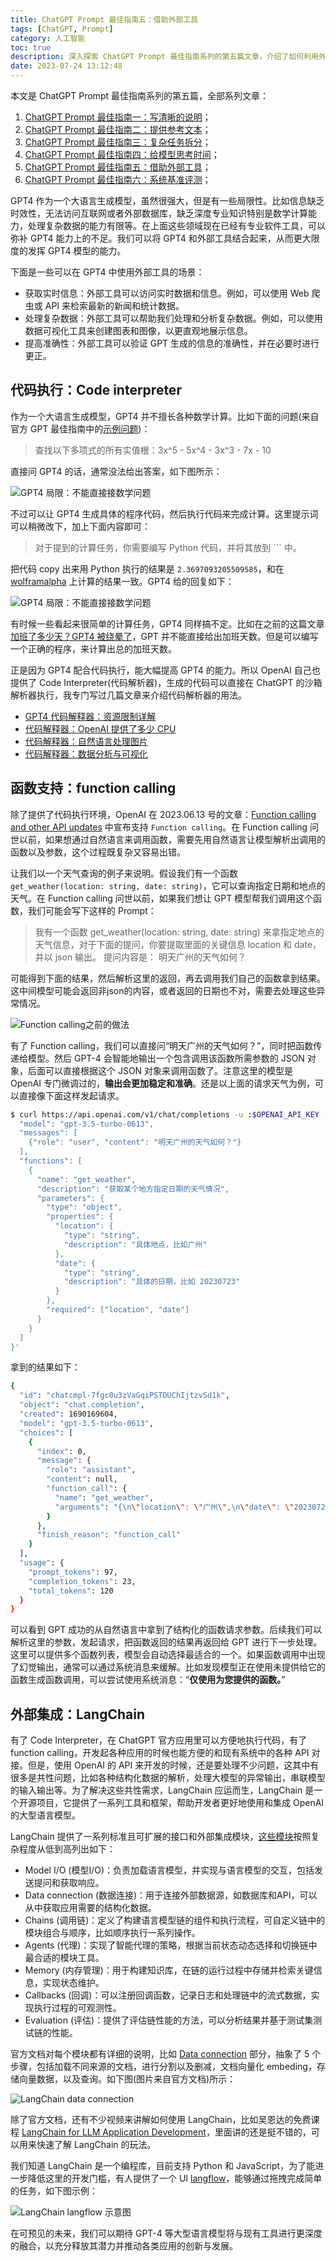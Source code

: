 ```yaml
---
title: ChatGPT Prompt 最佳指南五：借助外部工具
tags: [ChatGPT, Prompt]
category: 人工智能
toc: true
description: 深入探索 ChatGPT Prompt 最佳指南系列的第五篇文章，介绍了如何利用外部工具提升 ChatGPT 的能力,包括代码解释器可以运行 ChatGPT 生成的代码;函数调用可以直接调用语言描述的函数;LangChain 提供了一系列工具和框架, 实现与外部世界的数据和服务的连接。
date: 2023-07-24 13:12:48
---
```


本文是 ChatGPT Prompt 最佳指南系列的第五篇，全部系列文章：

1. [ChatGPT Prompt 最佳指南一：写清晰的说明](https://selfboot.cn/2023/06/10/gpt4_prompt_clear/)；
2. [ChatGPT Prompt 最佳指南二：提供参考文本](https://selfboot.cn/2023/06/12/gpt4_prompt_reference/)；
3. [ChatGPT Prompt 最佳指南三：复杂任务拆分](https://selfboot.cn/2023/06/15/gpt4_prompt_subtasks/)；
4. [ChatGPT Prompt 最佳指南四：给模型思考时间](https://selfboot.cn/2023/06/29/gpt4_prompt_think/)；
5. [ChatGPT Prompt 最佳指南五：借助外部工具](https://selfboot.cn/2023/07/24/gpt4_prompt_tools/)；
6. [ChatGPT Prompt 最佳指南六：系统基准评测](https://selfboot.cn/2023/07/25/gpt4_prompt_evals/)；

GPT4 作为一个大语言生成模型，虽然很强大，但是有一些局限性。比如信息缺乏时效性，无法访问互联网或者外部数据库，缺乏深度专业知识特别是数学计算能力，处理复杂数据的能力有限等。在上面这些领域现在已经有专业软件工具，可以弥补 GPT4 能力上的不足。我们可以将 GPT4 和外部工具结合起来，从而更大限度的发挥 GPT4 模型的能力。

下面是一些可以在 GPT4 中使用外部工具的场景：

- 获取实时信息：外部工具可以访问实时数据和信息。例如，可以使用 Web 爬虫或 API 来检索最新的新闻和统计数据。
- 处理复杂数据：外部工具可以帮助我们处理和分析复杂数据。例如，可以使用数据可视化工具来创建图表和图像，以更直观地展示信息。
- 提高准确性：外部工具可以验证 GPT 生成的信息的准确性，并在必要时进行更正。

<!--more-->

## 代码执行：Code interpreter

作为一个大语言生成模型，GPT4 并不擅长各种数学计算。比如下面的问题(来自官方 GPT 最佳指南中的[示例问题](https://platform.openai.com/docs/guides/gpt-best-practices/strategy-use-external-tools))：

> 查找以下多项式的所有实值根：3x^5 - 5x^4 - 3x^3 - 7x - 10

直接问 GPT4 的话，通常没法给出答案，如下图所示：

![GPT4 局限：不能直接接数学问题](https://slefboot-1251736664.file.myqcloud.com/20230707_gpt4_prompt_tool_cal_normal.png)

不过可以让 GPT4 生成具体的程序代码，然后执行代码来完成计算。这里提示词可以稍微改下，加上下面内容即可：

> 对于提到的计算任务，你需要编写 Python 代码，并将其放到 ``` 中。

把代码 copy 出来用 Python 执行的结果是 `2.3697093205509585`，和在 [wolframalpha](https://www.wolframalpha.com/input/?i=3x%5E5+-+5x%5E4+-+3x%5E3+-+7x+-+10) 上计算的结果一致。GPT4 给的回复如下：

![GPT4 局限：不能直接接数学问题](https://slefboot-1251736664.file.myqcloud.com/20230707_gpt4_prompt_tool_cal_code.png)

有时候一些看起来很简单的计算任务，GPT4 同样搞不定。比如在之前的这篇文章 [加班了多少天？GPT4 被绕晕了](https://selfboot.cn/2023/05/29/gpt4_cal_date/)，GPT 并不能直接给出加班天数。但是可以编写一个正确的程序，来计算出总的加班天数。

正是因为 GPT4 配合代码执行，能大幅提高 GPT4 的能力。所以 OpenAI 自己也提供了 Code Interpreter(代码解析器)，生成的代码可以直接在 ChatGPT 的沙箱解析器执行，我专门写过几篇文章来介绍代码解析器的用法。

- [GPT4 代码解释器：资源限制详解](https://selfboot.cn/2023/07/09/gpt4_code_interpreter_limit/)
- [代码解释器：OpenAI 提供了多少 CPU](https://selfboot.cn/2023/07/17/gpt4_code_interpreter_cpu/)
- [代码解释器：自然语言处理图片](https://selfboot.cn/2023/07/12/gpt4_code_interpreter_image/)
- [代码解释器：数据分析与可视化](https://selfboot.cn/2023/07/10/gpt4_code_interpreter_data/)

## 函数支持：function calling

除了提供了代码执行环境，OpenAI 在 2023.06.13 号的文章：[Function calling and other API updates](https://openai.com/blog/function-calling-and-other-api-updates) 中宣布支持 `Function calling`。在 Function calling 问世以前，如果想通过自然语言来调用函数，需要先用自然语言让模型解析出调用的函数以及参数，这个过程既复杂又容易出错。

让我们以一个天气查询的例子来说明。假设我们有一个函数 `get_weather(location: string, date: string)`，它可以查询指定日期和地点的天气。在 Function calling 问世以前，如果我们想让 GPT 模型帮我们调用这个函数，我们可能会写下这样的 Prompt：

> 我有一个函数 get_weather(location: string, date: string) 来拿指定地点的天气信息，对于下面的提问，你要提取里面的关键信息 location 和 date，并以 json 输出。
> 提问内容是： 明天广州的天气如何？

可能得到下面的结果，然后解析这里的返回，再去调用我们自己的函数拿到结果。这中间模型可能会返回非json的内容，或者返回的日期也不对，需要去处理这些异常情况。

![Function calling之前的做法](https://slefboot-1251736664.file.myqcloud.com/20230723_gpt4_prompt_tools_function_before.png)

有了 Function calling，我们可以直接问“明天广州的天气如何？”，同时把函数传递给模型。然后 GPT-4 会智能地输出一个包含调用该函数所需参数的 JSON 对象，后面可以直接根据这个 JSON 对象来调用函数了。注意这里的模型是 OpenAI 专门微调过的，**输出会更加稳定和准确**。还是以上面的请求天气为例，可以直接像下面这样发起请求。

```bash
$ curl https://api.openai.com/v1/chat/completions -u :$OPENAI_API_KEY -H 'Content-Type: application/json' -d '{
  "model": "gpt-3.5-turbo-0613",
  "messages": [
    {"role": "user", "content": "明天广州的天气如何？"}
  ],
  "functions": [
    {
      "name": "get_weather",
      "description": "获取某个地方指定日期的天气情况",
      "parameters": {
        "type": "object",
        "properties": {
          "location": {
            "type": "string",
            "description": "具体地点，比如广州"
          },
          "date": {
            "type": "string",
            "description": "具体的日期，比如 20230723"
          }
        },
        "required": ["location", "date"]
      }
    }
  ]
}'
```

拿到的结果如下：

```bash
{
  "id": "chatcmpl-7fgc0u3zVaGqiPSTDUChIjtzvSd1k",
  "object": "chat.completion",
  "created": 1690169604,
  "model": "gpt-3.5-turbo-0613",
  "choices": [
    {
      "index": 0,
      "message": {
        "role": "assistant",
        "content": null,
        "function_call": {
          "name": "get_weather",
          "arguments": "{\n\"location\": \"广州\",\n\"date\": \"20230721\"\n}"
        }
      },
      "finish_reason": "function_call"
    }
  ],
  "usage": {
    "prompt_tokens": 97,
    "completion_tokens": 23,
    "total_tokens": 120
  }
}
```

可以看到 GPT 成功的从自然语言中拿到了结构化的函数请求参数。后续我们可以解析这里的参数，发起请求，把函数返回的结果再返回给 GPT 进行下一步处理。这里可以提供多个函数列表，模型会自动选择最适合的一个。如果函数调用中出现了幻觉输出，通常可以通过系统消息来缓解。比如发现模型正在使用未提供给它的函数生成函数调用，可以尝试使用系统消息：“**仅使用为您提供的函数。**”

## 外部集成：LangChain

有了 Code Interpreter，在 ChatGPT 官方应用里可以方便地执行代码，有了 function calling，开发起各种应用的时候也能方便的和现有系统中的各种 API 对接。但是，使用 OpenAI 的 API 来开发的时候，还是要处理不少问题，这其中有很多是共性问题，比如各种结构化数据的解析，处理大模型的异常输出，串联模型的输入输出等。为了解决这些共性需求，LangChain 应运而生，LangChain 是一个开源项目，它提供了一系列工具和框架，帮助开发者更好地使用和集成 OpenAI 的大型语言模型。

LangChain 提供了一系列标准且可扩展的接口和外部集成模块，[这些模块](https://python.langchain.com/docs/modules/)按照复杂程度从低到高列出如下：

- Model I/O (模型I/O)：负责加载语言模型，并实现与语言模型的交互，包括发送提问和获取响应。
- Data connection (数据连接)：用于连接外部数据源，如数据库和API，可以从中获取应用需要的结构化数据。
- Chains (调用链)：定义了构建语言模型链的组件和执行流程，可自定义链中的模块组合与顺序，比如顺序执行一系列操作。
- Agents (代理)：实现了智能代理的策略，根据当前状态动态选择和切换链中最合适的模块工具。
- Memory (内存管理)：用于构建知识库，在链的运行过程中存储并检索关键信息，实现状态维护。
- Callbacks (回调)：可以注册回调函数，记录日志和处理链中的流式数据，实现执行过程的可观测性。
- Evaluation (评估)：提供了评估链性能的方法，可以分析结果并基于测试集测试链的性能。

官方文档对每个模块都有详细的说明，比如 [Data connection](https://python.langchain.com/docs/modules/data_connection/) 部分，抽象了 5 个步骤，包括加载不同来源的文档，进行分割以及删减，文档向量化 embeding，存储向量数据，以及查询。如下图(图片来自官方文档)所示：

![LangChain data connection](https://slefboot-1251736664.file.myqcloud.com/20230724_gpt4_prompt_tools_data.png)

除了官方文档，还有不少视频来讲解如何使用 LangChain，比如吴恩达的免费课程 [LangChain for LLM Application Development](https://learn.deeplearning.ai/langchain/lesson/1/introduction)，里面讲的还是挺不错的，可以用来快速了解 LangChain 的玩法。

我们知道 LangChain 是一个编程库，目前支持 Python 和 JavaScript，为了能进一步降低这里的开发门槛，有人提供了一个 UI [langflow](https://github.com/logspace-ai/langflow)，能够通过拖拽完成简单的任务，如下图示例：

![LangChain langflow 示意图](https://slefboot-1251736664.file.myqcloud.com/20230724_gpt4_prompt_tools_langflow.png)

在可预见的未来，我们可以期待 GPT-4 等大型语言模型将与现有工具进行更深度的融合，以充分释放其潜力并推动各类应用的创新与发展。